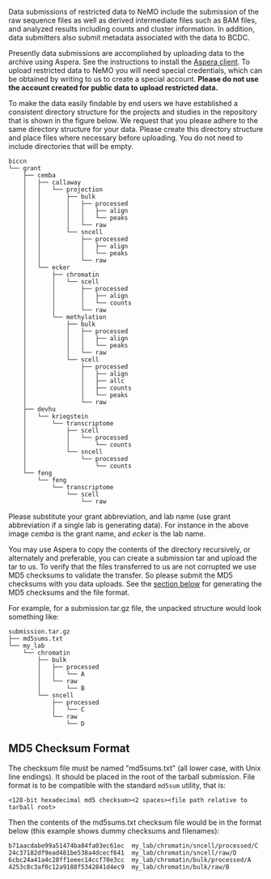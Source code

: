 Data submissions of restricted data to NeMO include the submission of the raw sequence files as well as derived intermediate files such as BAM files, and analyzed results including counts and cluster information. In addition, data submitters also submit metadata associated with the data to BCDC.

Presently data submissions are accomplished by uploading data to the archive using Aspera. See the instructions to install the [Aspera client](Install-Aspera-Client). To upload restricted data to NeMO you will need special credentials, which can be obtained by writing to us to create a special account. <b>Please do not use the account created for public data to upload restricted data.</b>

To make the data easily findable by end users we have established a consistent directory structure for the projects and studies in the repository that is shown in the figure below. We request that you please adhere to the same directory structure for your data. Please create this directory structure and place files where necessary before uploading. You do not need to include directories that will be empty.

```
biccn
└── grant
    ├── cemba
    │   ├── callaway
    │   │   └── projection
    │   │       ├── bulk
    │   │       │   ├── processed
    │   │       │   │   ├── align
    │   │       │   │   └── peaks
    │   │       │   └── raw
    │   │       └── sncell
    │   │           ├── processed
    │   │           │   ├── align
    │   │           │   └── peaks
    │   │           └── raw
    │   └── ecker
    │       ├── chromatin
    │       │   └── scell
    │       │       ├── processed
    │       │       │   ├── align
    │       │       │   └── counts
    │       │       └── raw
    │       └── methylation
    │           ├── bulk
    │           │   ├── processed
    │           │   │   ├── align
    │           │   │   └── peaks
    │           │   └── raw
    │           └── scell
    │               ├── processed
    │               │   ├── align
    │               │   ├── allc
    │               │   ├── counts
    │               │   └── peaks
    │               └── raw
    ├── devhu
    │   └── kriegstein
    │       └── transcriptome
    │           ├── scell
    │           │   └── processed
    │           │       └── counts
    │           └── sncell
    │               └── processed
    │                   └── counts
    └── feng
        └── feng
            └── transcriptome
                └── scell
                    └── raw
```

Please substitute your grant abbreviation, and lab name (use grant abbreviation if a single lab is generating data). For instance in the above image <i>cemba</i> is the grant name, and <i>ecker</i> is the lab name.

You may use Aspera to copy the contents of the directory recursively, or alternately and preferable, you can create a submission tar and upload the tar to us. To verify that the files transferred to us are not corrupted we use MD5 checksums to validate the transfer. So please submit the MD5 checksums with you data uploads. See the [section below](#md5-checksum) for generating the MD5 checksums and the file format.

For example, for a submission.tar.gz file, the unpacked structure would look something like:
```
submission.tar.gz
├── md5sums.txt
└── my_lab
    └── chromatin
        ├── bulk
        │   ├── processed
        │   │   └── A
        │   └── raw
        │       └── B
        └── sncell
            ├── processed
            │   └── C
            └── raw
                └── D
```
## MD5 Checksum Format <a name="md5-checksum"></a>
The checksum file must be named "md5sums.txt" (all lower case, with Unix line endings). It should be placed in the root of the tarball submission. File format is to be compatible with the standard `md5sum` utility, that is:

```<128-bit hexadecimal md5 checksum><2 spaces><file path relative to tarball root>```

Then the contents of the md5sums.txt checksum file would be in the format below (this example shows dummy checksums and filenames):
```
b71aacdabe99a51474ba84fa03ec61ec  my_lab/chromatin/sncell/processed/C
24c37182df9ead481be538a4dcecf641  my_lab/chromatin/sncell/raw/D
6cbc24a41a4c28ff1eeec14ccf70e3cc  my_lab/chromatin/bulk/processed/A
4253c8c3af0c12a9188f5342841d4ec9  my_lab/chromatin/bulk/raw/B
```
